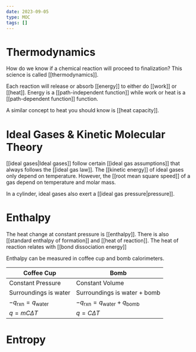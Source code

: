 ```yaml
---
date: 2023-09-05
type: MOC
tags: []
---
```


# Thermodynamics
How do we know if a chemical reaction will proceed to finalization? This science is called [[thermodynamics]].

Each reaction will release or absorb [[energy]] to either do [[work]] or [[heat]]. Energy is a [[path-independent function]] while work or heat is a [[path-dependent function]] function.

A similar concept to heat you should know is [[heat capacity]].

# Ideal Gases & Kinetic Molecular Theory
[[ideal gases|Ideal gases]] follow certain [[ideal gas assumptions]] that always follows the [[ideal gas law]]. The [[kinetic energy]] of ideal gases only depend on temperature. However, the [[root mean square speed]] of a gas depend on temperature and molar mass.

In a cylinder, ideal gases also exert a [[ideal gas pressure|pressure]].

# Enthalpy
The heat change at constant pressure is [[enthalpy]]. There is also [[standard enthalpy of formation]] and [[heat of reaction]].  The heat of reaction relates with [[bond dissociation energy]]

Enthalpy can be measured in coffee cup and bomb calorimeters.

| Coffee Cup | Bomb |
| --- | --- |
| Constant Pressure | Constant Volume |
| Surroundings is water | Surroundings is water + bomb |
| $-q_{\text{rxn}} = q_{\text{water}}$ | $-q_{\text{rxn}} = q_{\text{water}}+q_{\text{bomb}}$ |
| $q=mC\Delta T$ | $q=C\Delta T$ |


# Entropy
